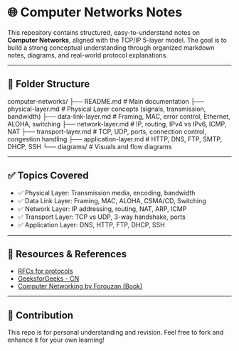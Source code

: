 # 🌐 Computer Networks Notes

This repository contains structured, easy-to-understand notes on **Computer Networks**, aligned with the TCP/IP 5-layer model. The goal is to build a strong conceptual understanding through organized markdown notes, diagrams, and real-world protocol explanations.

---

## 📁 Folder Structure

computer-networks/
├── README.md # Main documentation
├── physical-layer.md # Physical Layer concepts (signals, transmission, bandwidth)
├── data-link-layer.md # Framing, MAC, error control, Ethernet, ALOHA, switching
├── network-layer.md # IP, routing, IPv4 vs IPv6, ICMP, NAT
├── transport-layer.md # TCP, UDP, ports, connection control, congestion handling
├── application-layer.md # HTTP, DNS, FTP, SMTP, DHCP, SSH
└── diagrams/ # Visuals and flow diagrams

---

## ✅ Topics Covered

- ✅ Physical Layer: Transmission media, encoding, bandwidth
- ✅ Data Link Layer: Framing, MAC, ALOHA, CSMA/CD, Switching
- ✅ Network Layer: IP addressing, routing, NAT, ARP, ICMP
- ✅ Transport Layer: TCP vs UDP, 3-way handshake, ports
- ✅ Application Layer: DNS, HTTP, FTP, DHCP, SSH

---

## 📎 Resources & References

- [RFCs for protocols](https://www.rfc-editor.org/)
- [GeeksforGeeks - CN](https://www.geeksforgeeks.org/computer-network-tutorials/)
- [Computer Networking by Forouzan (Book)](https://amzn.to/3xQZ7Uo)

---

## 🧠 Contribution

This repo is for personal understanding and revision. Feel free to fork and enhance it for your own learning!

